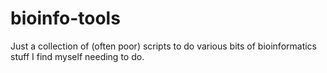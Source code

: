 # bioinfo-tools
Just a collection of (often poor) scripts to do various bits of bioinformatics stuff I find myself needing to do.
